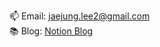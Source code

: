 📫 Email: <a href="mailto:jaejung.lee2@gmail.com">jaejung.lee2@gmail.com</a>
<br>
📚 Blog: <a href="https://jaejung.notion.site/Jaejung-Scene-s-Blog-Mind-map-6c6bef1b9e0441e79098df80e1687bf1?pvs=4">Notion Blog</a>
